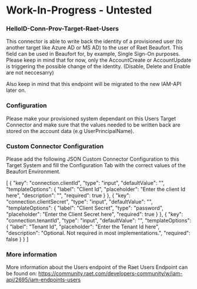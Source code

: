 # **Work-In-Progress - Untested**

### HelloID-Conn-Prov-Target-Raet-Users
This connector is able to write back the identity of a provisioned user (to another target like Azure AD or MS AD) to the user of Raet Beaufort. This field can be used in Beaufort for, by example, Single Sign-On purposes. Please keep in mind that for now, only the AccountCreate or AccountUpdate is triggering the possible change of the identity. (Disable, Delete and Enable are not neccesarry)

Also keep in mind that this endpoint will be migrated to the new IAM-API later on.

### Configuration
Please make your provisioned system dependant on this Users Target Connector and make sure that the values needed to be written back are stored on the account data (e.g UserPrincipalName).

### Custom Connector Configuration
Please add the following JSON Custom Connector Configuration to this Target System and fill the Configuration Tab with the correct values of the Beaufort Environment.

[
  {
    "key": "connection.clientId",
    "type": "input",
    "defaultValue": "",
    "templateOptions": {
      "label": "Client Id",
      "placeholder": "Enter the client Id here",
      "description": "",
      "required": true
    }
  },
  {
    "key": "connection.clientSecret",
    "type": "input",
    "defaultValue": "",
    "templateOptions": {
      "label": "Client Secret",
      "type": "password",
      "placeholder": "Enter the Client Secret here",
      "required": true
    }
  },
  {
    "key": "connection.tenantId",
    "type": "input",
    "defaultValue": "",
    "templateOptions": {
      "label": "Tenant Id",
      "placeholder": "Enter the Tenant Id here",
      "description": "Optional. Not required in most implementations.",
      "required": false
    }
  }
]

### More information
More information about the Users endpoint of the Raet Users Endpoint can be found on:
https://community.raet.com/developers-community/w/iam-api/2695/iam-endpoints-users
